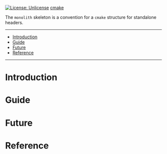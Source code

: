 [![License: Unlicense](https://img.shields.io/badge/license-Unlicense-blue.svg)](http://unlicense.org/)
[cmake](https://github.com/ipotqo/monolith/actions/workflows/cmake.yml/badge.svg)


The `monolith` skeleton is a convention for a `cmake` structure for standalone headers.

---

- [Introduction](#introduction)
- [Guide](#guide)
- [Future](#future)
- [Reference](#reference)

---

# Introduction

# Guide

# Future

# Reference